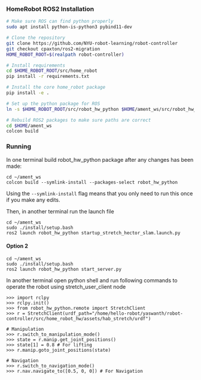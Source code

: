 ### HomeRobot ROS2 Installation

```sh
# Make sure ROS can find python properly
sudo apt install python-is-python3 pybind11-dev

# Clone the repository
git clone https://github.com/NYU-robot-learning/robot-controller
git checkout cpaxton/ros2-migration
HOME_ROBOT_ROOT=$(realpath robot-controller)

# Install requirements
cd $HOME_ROBOT_ROOT/src/home_robot
pip install -r requirements.txt

# Install the core home_robot package
pip install -e .

# Set up the python package for ROS
ln -s $HOME_ROBOT_ROOT/src/robot_hw_python $HOME/ament_ws/src/robot_hw_python

# Rebuild ROS2 packages to make sure paths are correct
cd $HOME/ament_ws
colcon build
```

### Running

In one terminal build robot_hw_python package after any changes has been made:
```
cd ~/ament_ws
colcon build --symlink-install --packages-select robot_hw_python
```
Using the `--symlink-install` flag means that you only need to run this once if you make any edits.


Then, in another terminal run the launch file
```
cd ~/ament_ws
sudo ./install/setup.bash
ros2 launch robot_hw_python startup_stretch_hector_slam.launch.py
```

#### Option 2

```
cd ~/ament_ws
sudo ./install/setup.bash
ros2 launch robot_hw_python start_server.py
```

In another terminal open python shell and run following commands to operate the robot using stretch_user_client node
```
>>> import rclpy
>>> rclpy.init()
>>> from robot_hw_python.remote import StretchClient
>>> r = StretchClient(urdf_path="/home/hello-robot/yaswanth/robot-controller/src/home_robot_hw/assets/hab_stretch/urdf")

# Manipulation
>>> r.switch_to_manipulation_mode()
>>> state = r.manip.get_joint_positions()
>>> state[1] = 0.8 # For lifting
>>> r.manip.goto_joint_positions(state)

# Navigation
>>> r.switch_to_navigation_mode()
>>> r.nav.navigate_to([0.5, 0, 0]) # For Navigation
```
